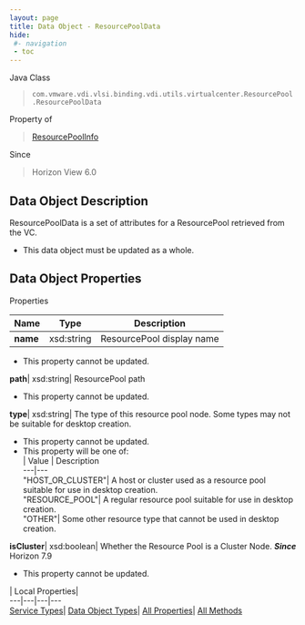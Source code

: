 ```yaml
---
layout: page
title: Data Object - ResourcePoolData
hide:
 #- navigation
 - toc
---
```






Java Class  
> `com.vmware.vdi.vlsi.binding.vdi.utils.virtualcenter.ResourcePool.ResourcePoolData`

Property of  
> [ResourcePoolInfo](vdi.utils.virtualcenter.ResourcePool.ResourcePoolInfo.md#field_detail)

Since  
> Horizon View 6.0


## Data Object Description 

ResourcePoolData is a set of attributes for a ResourcePool retrieved from the VC. 

  * This data object must be updated as a whole.



## Data Object Properties

Properties

Name |  Type |  Description   
---|---|---  
**name**|  xsd:string|  ResourcePool display name   


 * This property cannot be updated.

  
**path**|  xsd:string|  ResourcePool path   


 * This property cannot be updated.

  
**type**|  xsd:string|  The type of this resource pool node. Some types may not be suitable for desktop creation.   


 * This property cannot be updated.
  * This property will be one of:  
|  Value |  Description   
---|---  
"HOST_OR_CLUSTER"| A host or cluster used as a resource pool suitable for use in desktop creation.  
"RESOURCE_POOL"| A regular resource pool suitable for use in desktop creation.  
"OTHER"| Some other resource type that cannot be used in desktop creation.  

  
**isCluster**|  xsd:boolean|  Whether the Resource Pool is a Cluster Node.  **_Since_** Horizon 7.9  


 * This property cannot be updated.

  
  
  
 | Local Properties|   
---|---|---|---  
[Service Types](index-mo_types.md)| [Data Object Types](index-do_types.md)| [All Properties](index-properties.md)| [All Methods](index-methods.md)  
  
  
